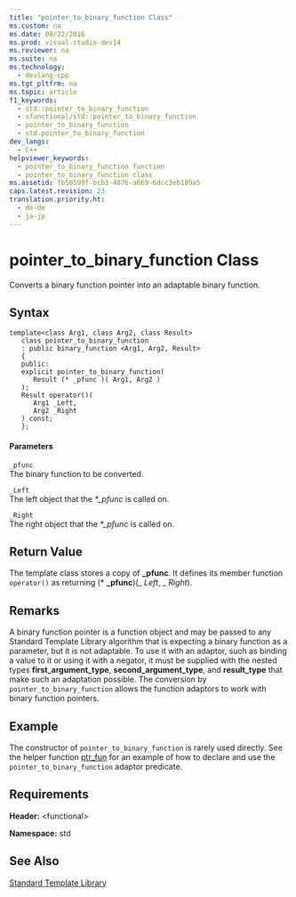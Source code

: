 ```yaml
---
title: "pointer_to_binary_function Class"
ms.custom: na
ms.date: 09/22/2016
ms.prod: visual-studio-dev14
ms.reviewer: na
ms.suite: na
ms.technology: 
  - devlang-cpp
ms.tgt_pltfrm: na
ms.topic: article
f1_keywords: 
  - std::pointer_to_binary_function
  - xfunctional/std::pointer_to_binary_function
  - pointer_to_binary_function
  - std.pointer_to_binary_function
dev_langs: 
  - C++
helpviewer_keywords: 
  - pointer_to_binary_function function
  - pointer_to_binary_function class
ms.assetid: fb50599f-bcb3-4076-a669-6dcc3eb189a5
caps.latest.revision: 23
translation.priority.ht: 
  - de-de
  - ja-jp
---
```

# pointer_to_binary_function Class
Converts a binary function pointer into an adaptable binary function.  
  
## Syntax  
  
```  
template<class Arg1, class Arg2, class Result>  
   class pointer_to_binary_function   
   : public binary_function <Arg1, Arg2, Result>   
   {  
   public:  
   explicit pointer_to_binary_function(  
      Result (* _pfunc )( Arg1, Arg2 )   
   );  
   Result operator()(  
      Arg1 _Left,   
      Arg2 _Right  
   ) const;  
   };  
```  
  
#### Parameters  
 `_pfunc`  
 The binary function to be converted.  
  
 `_Left`  
 The left object that the                         *\*_pfunc* is called on.  
  
 `_Right`  
 The right object that the                         *\*_pfunc* is called on.  
  
## Return Value  
 The template class stores a copy of **_pfunc**. It defines its member function `operator()` as returning (\* **_pfunc**)(_                *Left*, \_                *Right*).  
  
## Remarks  
 A binary function pointer is a function object and may be passed to any Standard Template Library algorithm that is expecting a binary function as a parameter, but it is not adaptable. To use it with an adaptor, such as binding a value to it or using it with a negator, it must be supplied with the nested types **first_argument_type**, **second_argument_type**, and **result_type** that make such an adaptation possible. The conversion by `pointer_to_binary_function` allows the function adaptors to work with binary function pointers.  
  
## Example  
 The constructor of `pointer_to_binary_function` is rarely used directly. See the helper function [ptr_fun](../vs140/-functional--functions.md#ptr_fun_function) for an example of how to declare and use the `pointer_to_binary_function` adaptor predicate.  
  
## Requirements  
 **Header:** <functional\>  
  
 **Namespace:** std  
  
## See Also  
 [Standard Template Library](../vs140/standard-template-library.md)